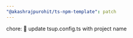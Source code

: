```yaml
---
"@akashrajpurohit/ts-npm-template": patch
---
```


chore: :wrench: update tsup.config.ts with project name
